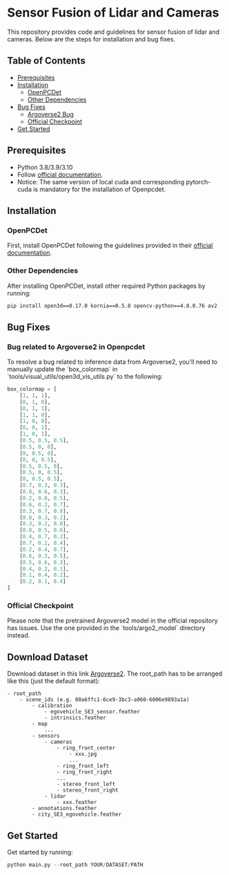 # Sensor Fusion of Lidar and Cameras

This repository provides code and guidelines for sensor fusion of lidar and cameras. Below are the steps for installation and bug fixes.

## Table of Contents

- [Prerequisites](#prerequisites)
- [Installation](#installation)
  - [OpenPCDet](#openpcdet)
  - [Other Dependencies](#other-dependencies)
- [Bug Fixes](#bug-fixes)
  - [Argoverse2 Bug](#bug-related-to-argoverse2-in-openpcdet)
  - [Official Checkpoint](#official-checkpoint)
- [Get Started](#get-started)

## Prerequisites

- Python 3.8/3.9/3.10
- Follow [official documentation](https://github.com/open-mmlab/OpenPCDet/blob/master/docs/INSTALL.md).
- Notice: The same version of local cuda and corresponding pytorch-cuda is mandatory for the installation of Openpcdet.

## Installation

### OpenPCDet

First, install OpenPCDet following the guidelines provided in their [official documentation](https://github.com/open-mmlab/OpenPCDet/blob/master/docs/INSTALL.md).

### Other Dependencies

After installing OpenPCDet, install other required Python packages by running:

```bash
pip install open3d==0.17.0 kornia==0.5.8 opencv-python==4.8.0.76 av2
```

## Bug Fixes

### Bug related to Argoverse2 in Openpcdet

To resolve a bug related to inference data from Argoverse2, you'll need to manually update the \`box_colormap\` in \`tools/visual_utils/open3d_vis_utils.py\` to the following:

```python
box_colormap = [
    [1, 1, 1],
    [0, 1, 0],
    [0, 1, 1],
    [1, 1, 0],
    [1, 0, 0],
    [0, 0, 1],
    [1, 0, 1],
    [0.5, 0.5, 0.5],
    [0.5, 0, 0],
    [0, 0.5, 0],
    [0, 0, 0.5],
    [0.5, 0.5, 0],
    [0.5, 0, 0.5],
    [0, 0.5, 0.5],
    [0.7, 0.3, 0.3],
    [0.8, 0.6, 0.3],
    [0.2, 0.8, 0.5],
    [0.6, 0.2, 0.7],
    [0.3, 0.7, 0.8],
    [0.8, 0.3, 0.2],
    [0.3, 0.2, 0.8],
    [0.8, 0.5, 0.6],
    [0.4, 0.7, 0.2],
    [0.7, 0.2, 0.4],
    [0.2, 0.4, 0.7],
    [0.6, 0.3, 0.5],
    [0.5, 0.6, 0.3],
    [0.4, 0.2, 0.1],
    [0.1, 0.4, 0.2],
    [0.2, 0.1, 0.4]
]
```


### Official Checkpoint

Please note that the pretrained Argoverse2 model in the official repository has issues. Use the one provided in the \`tools/argo2_model\` directory instead.

## Download Dataset
Download dataset in this link [Argoverse2](https://www.argoverse.org/av2.html#sensor-link).
The root_path has to be arranged like this (just the default format):
```
- root_path
    - scene_ids (e.g. 00a6ffc1-6ce9-3bc3-a060-6006e9893a1a)
        - calibration
            - egovehicle_SE3_sensor.feather
            - intrinsics.feather
        - map
            ...
        - sensors
            - cameras
                - ring_front_center
                    - xxx.jpg
                    ...
                - ring_front_left
                - ring_front_right
                ...
                - stereo_front_left
                - stereo_front_right
            - lidar
                - xxx.feather
        - annotations.feather
        - city_SE3_egovehicle.feather
```

## Get Started
Get started by running:
```python
python main.py --root_path YOUR/DATASET/PATH
```